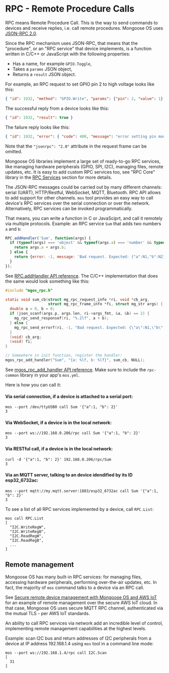 # RPC - Remote Procedure Calls

RPC means Remote Procedure Call. This is the way to send commands to devices
and receive replies, i.e. call remote procedures.
Mongoose OS uses
[JSON-RPC 2.0](https://en.wikipedia.org/wiki/JSON-RPC).

Since the RPC mechanism uses JSON-RPC, that means that the "procedure",
or an "RPC service" that device implements, is a function written in C/C++
or JavaScript with the following properties:

- Has a name, for example `GPIO.Toggle`,
- Takes a `params` JSON object,
- Returns a `result` JSON object.

For example, an RPC request to set GPIO pin 2 to high voltage looks like this:

```json
{ "id": 1932, "method": "GPIO.Write", "params": {"pin": 2, "value": 1} }
```

The successful reply from a device looks like this:

```json
{ "id": 1932, "result": true }
```

The failure reply looks like this:

```json
{ "id": 1932, "error": { "code": 400, "message": "error setting pin mode"} }
```

Note that the `"jsonrpc": "2.0"` attribute in the request frame can be omitted.

Mongoose OS libraries implement a large set of ready-to-go RPC services,
like managing hardware peripherals (GPIO, SPI, I2C), managing files,
remote updates, etc. It is easy to add custom RPC services too,
see "RPC Core" library in the
[RPC Services](../api/rpc.md) section for more details.

The JSON-RPC messages could be carried out by many different channels:
serial (UART), HTTP/Restful, WebSocket, MQTT, Bluetooth. RPC API allows
to add support for other channels. `mos` tool provides an easy way to call
device's RPC services over the serial connection or over the network.
Alternatively, RPC services can be invoked programmatically.

That means, you can write a function in C or JavaSciprt,
and call it remotely via multiple protocols. Example: 
an RPC service `Sum` that adds two numbers `a` and `b`:

```javascript
RPC.addHandler('Sum', function(args) {
  if (typeof(args) === 'object' && typeof(args.a) === 'number' && typeof(args.b) === 'number') {
    return args.a + args.b;
  } else {
    return {error: -1, message: 'Bad request. Expected: {"a":N1,"b":N2}'};
  }
});
```

See [RPC.addHandler API reference](/docs/api/rpc/rpc-common.md#rpc-addhandler).
The C/C++ implementation that does the same would look something like this:

```c
#include "mgos_rpc.h"

static void sum_cb(struct mg_rpc_request_info *ri, void *cb_arg,
                   struct mg_rpc_frame_info *fi, struct mg_str args) {
  double a = 0, b = 0;
  if (json_scanf(args.p, args.len, ri->args_fmt, &a, &b) == 2) {
    mg_rpc_send_responsef(ri, "%.2lf", a + b);
  } else {
    mg_rpc_send_errorf(ri, -1, "Bad request. Expected: {\"a\":N1,\"b\":N2}");
  }
  (void) cb_arg;
  (void) fi;
}

// Somewhere in init function, register the handler:
mgos_rpc_add_handler("Sum", "{a: %lf, b: %lf}", sum_cb, NULL);
```

See [mgos_rpc_add_handler API reference](/docs/api/rpc/rpc-common.md#mgos_rpc_add_handler). Make sure to
include the `rpc-common` library in your app's `mos.yml`.

Here is how you can call it:

#### Via serial connection, if a device is attached to a serial port:
<pre class="command-line language-bash" data-user="chris" data-host="localhost" data-output="2"><code>mos --port /dev/ttyUSB0 call Sum '{"a":1, "b": 2}'
3</code></pre>

#### Via WebSocket, if a device is in the local network:
<pre class="command-line language-bash" data-user="chris" data-host="localhost" data-output="2"><code>mos --port ws://192.168.0.206/rpc call Sum '{"a":1, "b": 2}'
3</code></pre>

#### Via RESTful call, if a device is in the local network:
<pre class="command-line language-bash" data-user="chris" data-host="localhost" data-output="2"><code>curl -d '{"a":1, "b": 2}' 192.168.0.206/rpc/Sum
3</code></pre>

#### Via an MQTT server, talking to an device idendified by its ID esp32_6732ac:
<pre class="command-line language-bash" data-user="chris" data-host="localhost" data-output="2"><code>mos --port mqtt://my.mqtt.server:1883/esp32_6732ac call Sum '{"a":1, "b": 2}'
3</code></pre>

To see a list of all RPC services implemented by a device, call `RPC.List`:

<pre class="command-line language-bash" data-user="chris" data-host="localhost" data-output="2-100"><code>mos call RPC.List
[
  "I2C.WriteRegW",
  "I2C.WriteRegB",
  "I2C.ReadRegW",
  "I2C.ReadRegB",
  ...
]</code></pre>


## Remote management

Mongoose OS has many built-in RPC services: for managing files, accessing
hardware peripherals, performing over-the-air updates, etc. In fact,
the majority of `mos` command talks to a device via an RPC call.

See [Secure remote device management with Mongoose OS and AWS IoT](https://mongoose-os.com/blog/secure-remote-device-management-with-mongoose-os-and-aws-iot-for-esp32-esp8266-ti-cc3200-stm32/)
for an example of remote management over the secure AWS IoT cloud. In that
case, Mongoose OS uses secure MQTT RPC channel, authenticated via the
mutual TLS - per AWS IoT standards.

An ability to call RPC services via network add an incredible level of
control, implementing remote management capabilities at the highest levels.

Example: scan I2C bus and return addresses of I2C peripherals from a device
at IP address 192.168.1.4 using `mos` tool in a command line mode:

<pre class="command-line language-bash" data-user="chris" data-host="localhost" data-output="2-100"><code>mos --port ws://192.168.1.4/rpc call I2C.Scan
[
  31
]</code></pre>

